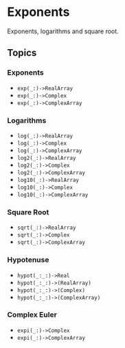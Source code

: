 # Exponents

Exponents, logarithms and square root. 

## Topics

### Exponents
- ``exp(_:)->RealArray``
- ``exp(_:)->Complex``
- ``exp(_:)->ComplexArray``

### Logarithms
- ``log(_:)->RealArray``
- ``log(_:)->Complex``
- ``log(_:)->ComplexArray``
- ``log2(_:)->RealArray``
- ``log2(_:)->Complex``
- ``log2(_:)->ComplexArray``
- ``log10(_:)->RealArray``
- ``log10(_:)->Complex``
- ``log10(_:)->ComplexArray``

### Square Root
- ``sqrt(_:)->RealArray``
- ``sqrt(_:)->Complex``
- ``sqrt(_:)->ComplexArray``

### Hypotenuse
- ``hypot(_:_:)->Real``
- ``hypot(_:_:)->(RealArray)``
- ``hypot(_:_:)->(Complex)``
- ``hypot(_:_:)->(ComplexArray)``

### Complex Euler

- ``expi(_:)->Complex``
- ``expi(_:)->ComplexArray``
